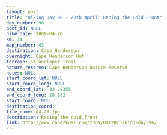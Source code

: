 ```yaml
---
layout: post
title: "Hiking Day 96 - 20th April: Racing the Cold Front"
day_number: 96
post_id: NULL
hike_date: 2009-04-20
km: 14
map_number: 43
destination: Cape Henderson
overnight: Cape Henderson Hut
terrain: Strandloper Trail
nature_reserve: Cape Henderson Nature Reserve
notes: NULL
start_coord_lat: NULL
start_coord_long: NULL
end_coord_lat: -32.78355
end_coord_long: 28.182
start_coord: NULL
destination_coord: 
file_name: 04-20.jpg
description: Racing the cold front
link: http://www.cape2kosi.com/2009/04/20/hiking-day-96/
---
```

